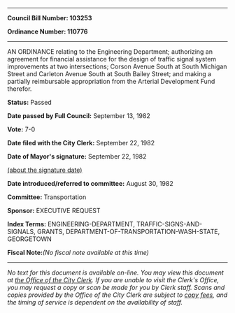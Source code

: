 

********

**Council Bill Number: 103253**
   
**Ordinance Number: 110776**
********

 AN ORDINANCE relating to the Engineering Department; authorizing an agreement for financial assistance for the design of traffic signal system improvements at two intersections; Corson Avenue South at South Michigan Street and Carleton Avenue South at South Bailey Street; and making a partially reimbursable appropriation from the Arterial Development Fund therefor.

**Status:** Passed
   
**Date passed by Full Council:** September 13, 1982
   
**Vote:** 7-0
   
**Date filed with the City Clerk:** September 22, 1982
   
**Date of Mayor's signature:** September 22, 1982
   
[(about the signature date)](/~public/approvaldate.htm)
   
   
   
**Date introduced/referred to committee:** August 30, 1982
   
**Committee:** Transportation
   
**Sponsor:** EXECUTIVE REQUEST
   
   
**Index Terms:** ENGINEERING-DEPARTMENT, TRAFFIC-SIGNS-AND-SIGNALS, GRANTS, DEPARTMENT-OF-TRANSPORTATION-WASH-STATE, GEORGETOWN

**Fiscal Note:**_(No fiscal note available at this time)_
********

_No text for this document is available on-line. You may view this document at [the Office of the City Clerk](http://www.seattle.gov/leg/clerk/contactUs.htm). If you are unable to visit the Clerk's Office, you may request a copy or scan be made for you by Clerk staff. Scans and copies provided by the Office of the City Clerk are subject to [copy fees](http://clerk.seattle.gov/~public/clerkfees.htm), and the timing of service is dependent on the availability of staff._

